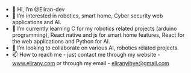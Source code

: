 - 👋 Hi, I’m @Eliran-dev
- 👀 I’m interested in robotics, smart home, Cyber security web applications and AI.
- 🌱 I’m currently learning C for my robotics related projects (arduino programming),
React native and js for smart home features, React for the web applications and Python for AI.
- 💞️ I’m looking to collaborate on various AI, robotics related projects. 
- 📫 How to reach me - just contact me through my website - www.elirany.com or through my email - eliranyihye@gmail.com
